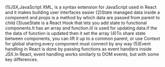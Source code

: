 (1)JSX,JavaScript XML, is a syntax extension for JavaScript  used in React and it makes building user interfaces easier
(2)State managed data inside a component and props is a method by which data are passed from parent to child
(3)useState is a React Hook that lets you add state to functional components.It has an array and function.iit is used for updating data.if the the data of function is updated then it set the array
(4)To share state between components, you can lift it up to a common parent, or use Context for global sharing.every component must connect by any way
(5)Event handling in React is done by passing functions as event handlers inside JSX.In React, event handling works similarly to DOM events, but with some key differences.